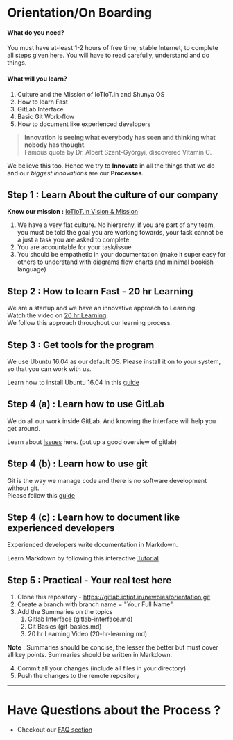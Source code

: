 # Orientation/On Boarding

#### What do you need? 
You must have at-least 1-2 hours of free time, stable Internet, to complete all steps given here.
You will have to read carefully, understand and do things.

#### What will you learn?
1. Culture and the Mission of IoTIoT.in and Shunya OS
1. How to learn Fast
1. GitLab Interface
1. Basic Git Work-flow
1. How to document like experienced developers

> **Innovation is seeing what everybody has seen and thinking what nobody has thought**.  
Famous quote by Dr. Albert Szent-Györgyi, discovered Vitamin C.

We believe this too. Hence we try to **Innovate** in all the things that we do and 
our *biggest innovations* are our **Processes**.

## Step 1 : Learn About the culture of our company

****Know our mission :**** [IoTIoT.in Vision & Mission](http://bit.ly/iotiotvision)

1. We have a very flat culture. No hierarchy, if you are part of any team, 
you must be told the goal you are working towards, your task cannot be a just a 
task you are asked to complete.
2. You are accountable for your task/issue.
3. You should be empathetic in your documentation (make it super easy for 
others to understand with diagrams flow charts and minimal bookish language)

## Step 2 : How to learn Fast - 20 hr Learning
We are a startup and we have an innovative approach to Learning.  
Watch the video on [20 hr Learning](https://www.youtube.com/watch?v=5MgBikgcWnY).  
We follow this approach throughout our learning process.  

## Step 3 : Get tools for the program
We use Ubuntu 16.04 as our default OS. Please install it on to your system, so
that you can work with us.  

Learn how to install Ubuntu 16.04 in this [guide](install_ubuntu.md)  

## Step 4 (a) : Learn how to use GitLab

We do all our work inside GitLab. And knowing the interface will help you get around.  

Learn about [Issues](https://docs.gitlab.com/ee/user/project/issues/) here.
(put up a good overview of gitlab)

## Step 4 (b) : Learn how to use git 
Git is the way we manage code and there is no software development without git.  
Please follow this [guide](git_basics.md)

## Step 4 (c) : Learn how to document like experienced developers
Experienced developers write documentation in Markdown.  

Learn Markdown by following this interactive [Tutorial](https://www.markdowntutorial.com/lesson/1/)

## Step 5 : Practical - Your real test here
1. Clone this repository - https://gitlab.iotiot.in/newbies/orientation.git
2. Create a branch with branch name = "Your Full Name"
3. Add the Summaries on the topics  
    1. Gitlab Interface (gitlab-interface.md)
    1. Git Basics (git-basics.md)
    1. 20 hr Learning Video (20-hr-learning.md)

**Note** : Summaries should be concise, the lesser the better but must cover all key points. Summaries should be written in Markdown.

4. Commit all your changes (include all  files in your directory)
5. Push the changes to the remote repository


------------------------------------------------

# Have Questions about the Process ?
* Checkout our [FAQ section](FAQ.md)

